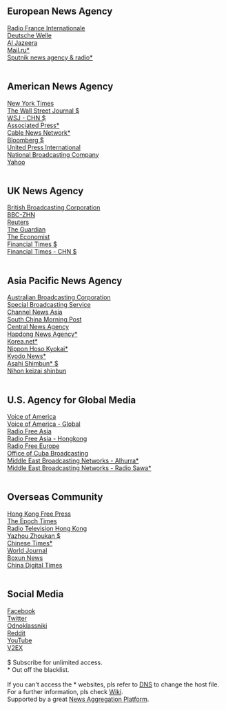 <H2>European News Agency</H2>
<A href="https://www.rfi.fr/cn/中国/">Radio France Internationale</A><br>
<A href="https://www.dw.com/zh/">Deutsche Welle</A><br>
<A href="hhttps://chinese.aljazeera.net/">Al Jazeera</A><br>
<A href="https://news.mail.ru/">Mail.ru*</A><br>
<A href="https://sputniknews.cn/">Sputnik news agency & radio*</A><br>
<br>
<H2>American News Agency</H2>
<A href="https://cn.nytimes.com/">New York Times</A><br>
<A href="https://cn.wsj.com/">The Wall Street Journal $</A><br>
<A href="https://www.wsj.com/news/types/china-news/">WSJ - CHN $</A><br>
<A href="https://apnews.com/hub/china/">Associated Press*</A><br>
<A href="https://edition.cnn.com/china/">Cable News Network*</A><br>
<A href="https://www.bloomberg.com/asia">Bloomberg $</A><br>
<A href="https://www.upi.com/search?ss=China">United Press International</A><br>
<A href="https://www.nbcnews.com/world/">National Broadcasting Company</A><br>
<A href="https://hk.yahoo.com/">Yahoo</A><br>
<br>
<H2>UK News Agency</H2>
<A href="https://www.bbc.com/zhongwen/simp/">British Broadcasting Corporation</A><br>
<A href="https://www.bbc.com/news/world/asia/china/">BBC-ZHN</A><br>
<A href="https://www.reuters.com/world/china/">Reuters</A><br>
<A href="https://www.theguardian.com/world/china/">The Guardian</A><br>
<A href="https://www.economist.com/china/">The Economist</A><br>
<A href="https://www.ftchinese.com/channel/china.html">Financial Times $</A><br>
<A href="https://www.ft.com/world/asia-pacific/china/">Financial Times - CHN $</A><br>
<br>
<H2>Asia Pacific News Agency</H2>
<A href="https://www.abc.net.au/news/chinese/">Australian Broadcasting Corporation</A><br>
<A href="https://www.sbs.com.au/language/chinese/zh-hans/">Special Broadcasting Service</A><br>
<A href="https://www.channelnewsasia.com/asia">Channel News Asia</A><br>
<A href="https://www.scmp.com/news/china">South China Morning Post</A><br>
<A href="https://www.cna.com.tw/list/acn.aspx">Central News Agency</A><br>
<A href="https://www.yna.co.kr/international/china?site=navi_international_depth02">Hapdong News Agency*</A><br>
<A href="https://chinese.korea.net/">Korea.net*</A><br>
<A href="https://www3.nhk.or.jp/nhkworld/en/news/tags/30/">Nippon Hoso Kyokai*</A><br>
<A href="https://china.kyodonews.net/">Kyodo News*</A><br>
<A href="https://www.asahi.com/">Asahi Shimbun* $</A><br>
<A href="https://asia.nikkei.com/Location/East-Asia/China/">Nihon keizai shinbun</A><br>
<br>
<H2>U.S. Agency for Global Media</H2>
<A href="https://www.voachinese.com/">Voice of America</A><br>
<A href="https://www.voanews.com/navigation/allsites/">Voice of America - Global</A><br>
<A href="https:///www.rfa.org/mandarin/">Radio Free Asia</A><br>
<A href="https://www.rfa.org/cantonese/">Radio Free Asia - Hongkong</A><br>
<A href="https://www.rferl.org/">Radio Free Europe</A><br>
<A href="https://www.martinoticias.com/">Office of Cuba Broadcasting</A><br>
<A href="https://www.alhurra.com/">Middle East Broadcasting Networks - Alhurra*</A><br>
<A href="https://www.radiosawa.com/">Middle East Broadcasting Networks - Radio Sawa*</A><br>
<br>
<H2>Overseas Community</H2>
<A href="https://hongkongfp.com/china-news/">Hong Kong Free Press</A><br>
<A href="https://www.epochtimes.com/">The Epoch Times</A><br>
<A href="https://news.rthk.hk/rthk/ch/latest-news.htm">Radio Television Hong Kong</A><br>
<A href="http://www.yzzk.com/">Yazhou Zhoukan $</A><br>
<A href="https://www.chinatimes.com/chinese/">Chinese Times*</A><br>
<A href="https://www.worldjournal.com/wj/cate/china">World Journal</A><br>
<A href="https://boxun.com/archives/category/china">Boxun News</A><br>
<A href="https://chinadigitaltimes.net/chinese">China Digital Times</A><br>
<br>
<H2>Social Media</H2>
<A href="https://facebook.com/">Facebook</A><br>
<A href="https://twitter.com/">Twitter</A><br>
<A href="https://ok.ru/">Odnoklassniki</A><br>
<A href="https://www.reddit.com/">Reddit</A><br>
<A href="https://www.youtube.com/">YouTube</A><br>
<A href="https://www.v2ex.com/">V2EX</A><br>
<br>
$ Subscribe for unlimited access.<br>
* Out off the blacklist.<br>
<br>
If you can't access the * websites, pls refer to <A href="/dns/host.md">DNS</A> to change the host file.<br>
For a further information, pls check <A href="/wiki/info.wiki">Wiki</A>.<br>
Supported by a great <A href="https://theagora.github.io/news1/news0/">News Aggregation Platform</A>.
